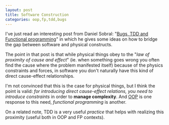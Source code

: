 ```yaml
---
layout: post
title: Software Construction
categories: oop,fp,tdd,bugs
---
```


I've just read an interesting post from Daniel Sobral: "[Bugs, TDD and Functional programming](https://dcsobral.blogspot.com.br/2012/09/bugs-tdd-and-functional-programming.html)" in which he gives some ideas on how to bridge the gap between software and physical constructs.

The point in that post is that while physical things obey to the "*law of proximity of cause and effect*" (ie. when something goes wrong you often find the cause where the problem manifested itself) because of the physics constraints and forces, in software you don't naturally have this kind of direct cause-effect relationships. 

I'm not convinced that this is the case for physical things, but I think the point is valid: *for introducing direct cause-effect relations, you need to introduce constraints* in order to **manage complexity**. And [OOP](oop,fp,alan-kay/2012/08/16/true-oop.html) is one response to this need, *functional programming* is another.

On a related note, TDD is a very useful *practice* that helps with realizing this proximity (useful both in OOP and FP contexts).

